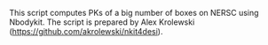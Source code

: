 This script computes PKs of a big number of boxes on NERSC using Nbodykit. The script is prepared by Alex Krolewski (https://github.com/akrolewski/nkit4desi).
